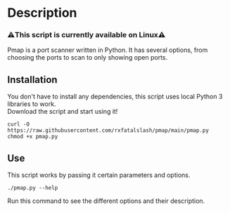 # Description
### ⚠️This script is currently available on Linux⚠️
Pmap is a port scanner written in Python. It has several options, from choosing the ports to scan to only showing open ports.
## Installation
You don't have to install any dependencies, this script uses local Python 3 libraries to work.
<br>
Download the script and start using it!
```
curl -O https://raw.githubusercontent.com/rxfatalslash/pmap/main/pmap.py
chmod +x pmap.py
```
## Use
This script works by passing it certain parameters and options.
```
./pmap.py --help
```
Run this command to see the different options and their description.